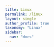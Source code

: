 ```yaml
---
title: Linux
permalink: /linux
layout: single
author_profile: true
taxonomy: "Linux"
sidebar:
  nav: "docs"
---
```

